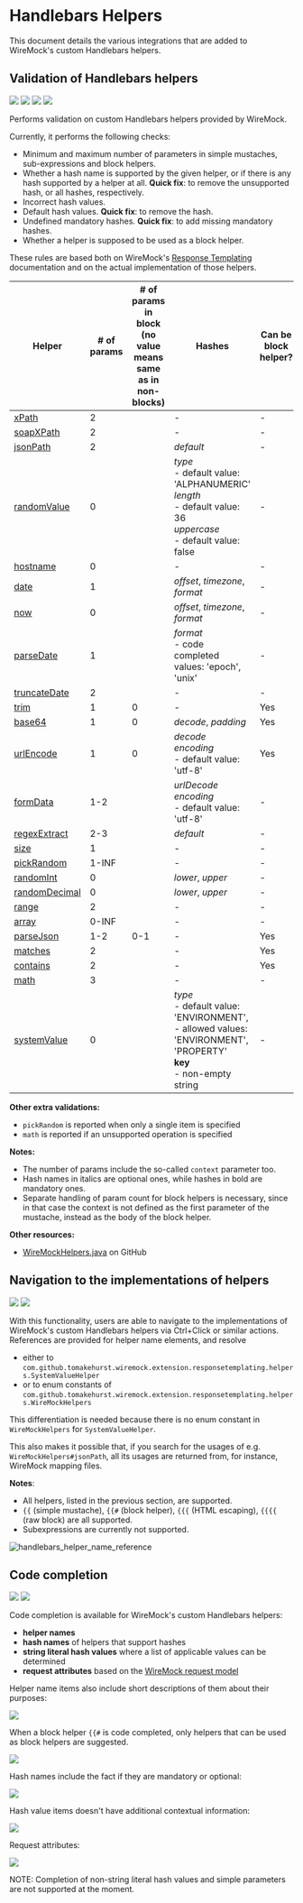 # Handlebars Helpers

This document details the various integrations that are added to WireMock's custom Handlebars helpers. 

## Validation of Handlebars helpers

![](https://img.shields.io/badge/inspection-orange) ![](https://img.shields.io/badge/since-1.0.2-blue) ![](https://img.shields.io/badge/quickfixes:since-1.0.3-blue)
![](https://img.shields.io/badge/extravalidations:since-1.0.3-blue)

Performs validation on custom Handlebars helpers provided by WireMock.

Currently, it performs the following checks:
- Minimum and maximum number of parameters in simple mustaches, sub-expressions and block helpers.
- Whether a hash name is supported by the given helper, or if there is any hash supported by a helper at all. **Quick fix**: to remove the unsupported hash, or all hashes, respectively.
- Incorrect hash values.
- Default hash values. **Quick fix**: to remove the hash.
- Undefined mandatory hashes. **Quick fix**: to add missing mandatory hashes. 
- Whether a helper is supposed to be used as a block helper.

These rules are based both on WireMock's [Response Templating](https://wiremock.org/docs/response-templating/) documentation and on the actual implementation of those helpers.

| Helper          | # of params | # of params in block<br/>(no value means same as in non-blocks) | Hashes                                                                                                                        | Can be block helper? |
|-----------------|-------------|-----------------------------------------------------------------|-------------------------------------------------------------------------------------------------------------------------------|----------------------|
| [xPath]         | 2           |                                                                 | -                                                                                                                             | -                    |
| [soapXPath]     | 2           |                                                                 | -                                                                                                                             | -                    |
| [jsonPath]      | 2           |                                                                 | *default*                                                                                                                     | -                    |
| [randomValue]   | 0           |                                                                 | *type*<br/>- default value: 'ALPHANUMERIC'<br/>*length*<br/>- default value: 36<br/>*uppercase*<br/>- default value: false    | -                    |
| [hostname]      | 0           |                                                                 | -                                                                                                                             | -                    |
| [date]          | 1           |                                                                 | *offset*, *timezone*, *format*                                                                                                | -                    |
| [now]           | 0           |                                                                 | *offset*, *timezone*, *format*                                                                                                | -                    |
| [parseDate]     | 1           |                                                                 | *format*<br/>- code completed values: 'epoch', 'unix'                                                                         | -                    |
| [truncateDate]  | 2           |                                                                 | -                                                                                                                             | -                    |
| [trim]          | 1           | 0                                                               | -                                                                                                                             | Yes                  |
| [base64]        | 1           | 0                                                               | *decode*, *padding*                                                                                                           | Yes                  |
| [urlEncode]     | 1           | 0                                                               | *decode*<br/>*encoding*<br/>- default value: 'utf-8'                                                                          | Yes                  |
| [formData]      | 1-2         |                                                                 | *urlDecode*<br/>*encoding*<br/>- default value: 'utf-8'                                                                       | -                    |
| [regexExtract]  | 2-3         |                                                                 | *default*                                                                                                                     | -                    |
| [size]          | 1           |                                                                 | -                                                                                                                             | -                    |
| [pickRandom]    | 1-INF       |                                                                 | -                                                                                                                             | -                    |
| [randomInt]     | 0           |                                                                 | *lower*, *upper*                                                                                                              | -                    |
| [randomDecimal] | 0           |                                                                 | *lower*, *upper*                                                                                                              | -                    |
| [range]         | 2           |                                                                 | -                                                                                                                             | -                    |
| [array]         | 0-INF       |                                                                 | -                                                                                                                             | -                    |
| [parseJson]     | 1-2         | 0-1                                                             | -                                                                                                                             | Yes                  |
| [matches]       | 2           |                                                                 | -                                                                                                                             | Yes                  |
| [contains]      | 2           |                                                                 | -                                                                                                                             | Yes                  |
| [math]          | 3           |                                                                 | -                                                                                                                             | -                    |
| [systemValue]   | 0           |                                                                 | *type*<br/>- default value: 'ENVIRONMENT',<br/>- allowed values: 'ENVIRONMENT', 'PROPERTY'<br/>**key**<br/>- non-empty string | -                    |

**Other extra validations:**
- `pickRandom` is reported when only a single item is specified
- `math` is reported if an unsupported operation is specified

**Notes:**
- The number of params include the so-called `context` parameter too.
- Hash names in italics are optional ones, while hashes in bold are mandatory ones.
- Separate handling of param count for block helpers is necessary, since in that case the context is not defined as the first parameter of the mustache,
instead as the body of the block helper.

**Other resources:**
- [WireMockHelpers.java]() on GitHub

## Navigation to the implementations of helpers

![](https://img.shields.io/badge/reference-orange) ![](https://img.shields.io/badge/since-1.0.2-blue)

With this functionality, users are able to navigate to the implementations of WireMock's custom Handlebars helpers
via Ctrl+Click or similar actions. References are provided for helper name elements, and resolve
- either to `com.github.tomakehurst.wiremock.extension.responsetemplating.helpers.SystemValueHelper`
- or to enum constants of `com.github.tomakehurst.wiremock.extension.responsetemplating.helpers.WireMockHelpers`

This differentiation is needed because there is no enum constant in `WireMockHelpers` for `SystemValueHelper`.

This also makes it possible that, if you search for the usages of e.g. `WireMockHelpers#jsonPath`,
all its usages are returned from, for instance, WireMock mapping files. 

**Notes**:
- All helpers, listed in the previous section, are supported.
- `{{` (simple mustache), `{{#` (block helper), `{{{` (HTML escaping), `{{{{` (raw block) are all supported.
- Subexpressions are currently not supported.

![handlebars_helper_name_reference](assets/handlebars_helper_name_reference.png)

## Code completion

![](https://img.shields.io/badge/completion-orange) ![](https://img.shields.io/badge/since-1.0.2-blue)

Code completion is available for WireMock's custom Handlebars helpers:
- **helper names**
- **hash names** of helpers that support hashes
- **string literal hash values** where a list of applicable values can be determined
- **request attributes** based on the [WireMock request model](https://wiremock.org/docs/response-templating/#the-request-model)

Helper name items also include short descriptions of them about their purposes:

![](assets/handlebars_helper_completion.png)

When a block helper `{{#` is code completed, only helpers that can be used as block helpers are suggested.

![](assets/handlebars_helper_block_helper_completion.png)

Hash names include the fact if they are mandatory or optional:

![](assets/handlebars_helper_hash_name_completion.png)

Hash value items doesn't have additional contextual information:

![](assets/handlebars_helper_hash_value_completion.png)

Request attributes:

![](assets/handlebars_request_attributes_completion.png)

NOTE: Completion of non-string literal hash values and simple parameters are not supported at the moment.

[xPath]: https://github.com/wiremock/wiremock/blob/master/src/main/java/com/github/tomakehurst/wiremock/extension/responsetemplating/helpers/HandlebarsXPathHelper.java
[soapXPath]: https://github.com/wiremock/wiremock/blob/master/src/main/java/com/github/tomakehurst/wiremock/extension/responsetemplating/helpers/HandlebarsSoapHelper.java
[jsonPath]: https://github.com/wiremock/wiremock/blob/master/src/main/java/com/github/tomakehurst/wiremock/extension/responsetemplating/helpers/HandlebarsJsonPathHelper.java
[randomValue]: https://github.com/wiremock/wiremock/blob/master/src/main/java/com/github/tomakehurst/wiremock/extension/responsetemplating/helpers/HandlebarsRandomValuesHelper.java
[hostname]: https://github.com/wiremock/wiremock/blob/master/src/main/java/com/github/tomakehurst/wiremock/extension/responsetemplating/helpers/HostnameHelper.java
[date]: https://github.com/wiremock/wiremock/blob/master/src/main/java/com/github/tomakehurst/wiremock/extension/responsetemplating/helpers/HandlebarsCurrentDateHelper.java
[now]: https://github.com/wiremock/wiremock/blob/master/src/main/java/com/github/tomakehurst/wiremock/extension/responsetemplating/helpers/HandlebarsCurrentDateHelper.java
[parseDate]: https://github.com/wiremock/wiremock/blob/master/src/main/java/com/github/tomakehurst/wiremock/extension/responsetemplating/helpers/ParseDateHelper.java
[truncateDate]: https://github.com/wiremock/wiremock/blob/master/src/main/java/com/github/tomakehurst/wiremock/extension/responsetemplating/helpers/TruncateDateTimeHelper.java
[trim]: https://github.com/wiremock/wiremock/blob/master/src/main/java/com/github/tomakehurst/wiremock/extension/responsetemplating/helpers/StringTrimHelper.java
[base64]: https://github.com/wiremock/wiremock/blob/master/src/main/java/com/github/tomakehurst/wiremock/extension/responsetemplating/helpers/Base64Helper.java
[urlEncode]: https://github.com/wiremock/wiremock/blob/master/src/main/java/com/github/tomakehurst/wiremock/extension/responsetemplating/helpers/UrlEncodingHelper.java
[formData]: https://github.com/wiremock/wiremock/blob/master/src/main/java/com/github/tomakehurst/wiremock/extension/responsetemplating/helpers/FormDataHelper.java
[regexExtract]: https://github.com/wiremock/wiremock/blob/master/src/main/java/com/github/tomakehurst/wiremock/extension/responsetemplating/helpers/RegexExtractHelper.java 
[size]: https://github.com/wiremock/wiremock/blob/master/src/main/java/com/github/tomakehurst/wiremock/extension/responsetemplating/helpers/SizeHelper.java 
[pickRandom]: https://github.com/wiremock/wiremock/blob/master/src/main/java/com/github/tomakehurst/wiremock/extension/responsetemplating/helpers/PickRandomHelper.java
[randomInt]: https://github.com/wiremock/wiremock/blob/master/src/main/java/com/github/tomakehurst/wiremock/extension/responsetemplating/helpers/RandomIntHelper.java
[randomDecimal]: https://github.com/wiremock/wiremock/blob/master/src/main/java/com/github/tomakehurst/wiremock/extension/responsetemplating/helpers/RandomDecimalHelper.java
[range]: https://github.com/wiremock/wiremock/blob/master/src/main/java/com/github/tomakehurst/wiremock/extension/responsetemplating/helpers/RangeHelper.java
[array]: https://github.com/wiremock/wiremock/blob/master/src/main/java/com/github/tomakehurst/wiremock/extension/responsetemplating/helpers/ArrayHelper.java
[parseJson]: https://github.com/wiremock/wiremock/blob/master/src/main/java/com/github/tomakehurst/wiremock/extension/responsetemplating/helpers/ParseJsonHelper.java
[matches]: https://github.com/wiremock/wiremock/blob/master/src/main/java/com/github/tomakehurst/wiremock/extension/responsetemplating/helpers/MatchesRegexHelper.java 
[contains]: https://github.com/wiremock/wiremock/blob/master/src/main/java/com/github/tomakehurst/wiremock/extension/responsetemplating/helpers/ContainsHelper.java
[math]: https://github.com/wiremock/wiremock/blob/master/src/main/java/com/github/tomakehurst/wiremock/extension/responsetemplating/helpers/MathsHelper.java 
[systemValue]: https://github.com/wiremock/wiremock/blob/master/src/main/java/com/github/tomakehurst/wiremock/extension/responsetemplating/helpers/SystemValueHelper.java 
